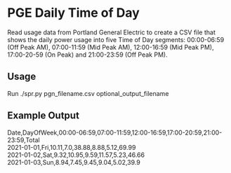 <h1>PGE Daily Time of Day</h1>  
Read usage data from Portland General Electric to create a CSV file that shows the daily power usage into five Time of Day segments: 00:00-06:59 (Off Peak AM), 07:00-11:59 (Mid Peak AM), 12:00-16:59 (Mid Peak PM), 17:00-20-59 (On Peak) and 21:00-23:59 (Off Peak PM).

<h2>Usage</h2>
Run ./spr.py pgn_filename.csv optional_output_filename

<h2>Example Output</h2>
Date,DayOfWeek,00:00-06:59,07:00-11:59,12:00-16:59,17:00-20:59,21:00-23:59,Total<br>
2021-01-01,Fri,10.11,7.0,38.88,8.88,5.12,69.99<br>
2021-01-02,Sat,9.32,10.95,9.59,11.57,5.23,46.66<br>
2021-01-03,Sun,8.94,7.45,9.45,9.04,5.02,39.9
